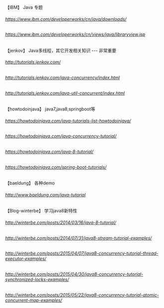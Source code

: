 【IBM】
Java 专题
######  https://www.ibm.com/developerworks/cn/java/downloads/
######  https://www.ibm.com/developerworks/cn/views/java/libraryview.jsp


【jenkov】
Java多线程，其它开发相关知识 --- 非常重要
######  http://tutorials.jenkov.com/
######  http://tutorials.jenkov.com/java-concurrency/index.html
######  http://tutorials.jenkov.com/java-util-concurrent/index.html


【howtodoinjava】
java7,java8,springboot等
######  https://howtodoinjava.com/java-tutorials-list-howtodoinjava/
######  https://howtodoinjava.com/java-concurrency-tutorial/
######  https://howtodoinjava.com/java-8-tutorial/
######  https://howtodoinjava.com/spring-boot-tutorials/

【baeldung】
各种demo
######  http://www.baeldung.com/java-tutorial


【Blog-winterbe】
学习java8新特性
######  http://winterbe.com/posts/2014/03/16/java-8-tutorial/
######  http://winterbe.com/posts/2014/07/31/java8-stream-tutorial-examples/
######  http://winterbe.com/posts/2015/04/07/java8-concurrency-tutorial-thread-executor-examples/
######  http://winterbe.com/posts/2015/04/30/java8-concurrency-tutorial-synchronized-locks-examples/
######  http://winterbe.com/posts/2015/05/22/java8-concurrency-tutorial-atomic-concurrent-map-examples/

